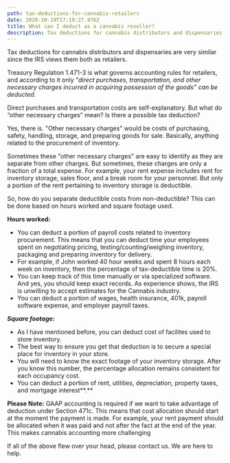 ```yaml
---
path: tax-deductions-for-cannabis-retailers
date: 2020-10-19T17:19:27.976Z
title: What can I deduct as a cannabis reseller?
description: Tax deductions for cannabis distributors and dispensaries
---
```

Tax deductions for cannabis distributors and dispensaries are very similar since the IRS views them both as retailers.

Treasury Regulation 1.471-3 is what governs accounting rules for retailers, and according to it only *"direct purchases, transportation, and other necessary charges incurred in acquiring possession of the goods” can be deducted.*

Direct purchases and transportation costs are self-explanatory. But what do “other necessary charges” mean? Is there a possible tax deduction?

Yes, there is. "Other necessary charges" would be costs of purchasing, safety, handling, storage, and preparing goods for sale. Basically, anything related to the procurement of inventory.

Sometimes these "other necessary charges" are easy to identify as they are separate from other charges. But sometimes, these charges are only a fraction of a total expense. For example, your rent expense includes rent for inventory storage, sales floor, and a break room for your personnel. But only a portion of the rent pertaining to inventory storage is deductible.

So, how do you separate deductible costs from non-deductible? This can be done based on hours worked and square footage used.

**Hours worked:**

* You can deduct a portion of payroll costs related to inventory procurement. This means that you can deduct time your employees spent on negotiating pricing, testing/counting/weighing inventory, packaging and preparing inventory for delivery.
* For example, if John worked 40 hour weeks and spent 8 hours each week on inventory, then the percentage of tax-deductible time is 20%.
* You can keep track of this time manually or via specialized software. And yes, you should keep exact records. As experience shows, the IRS is unwilling to accept estimates for the Cannabis industry.
* You can deduct a portion of wages, health insurance, 401k, payroll software expense, and employer payroll taxes.

***Square footage*:**

* As I have mentioned before, you can deduct cost of facilites used to store inventory.
* The best way to ensure you get that deduction is to secure a special place for inventory in your store.
* You will need to know the exact footage of your inventory storage. After you know this number, the percentage allocation remains consistent for each occupancy cost.
* You can deduct a portion of rent, utilities, depreciation, property taxes, and mortgage interest**.**

**Please Note:** GAAP accounting is required if we want to take advantage of deduction under Section 471c. This means that cost allocation should start at the moment the payment is made. For example, your rent payment should be allocated when it was paid and not after the fact at the end of the year. This makes cannabis accounting more challenging

If all of the above flew over your head, please contact us. We are here to help.